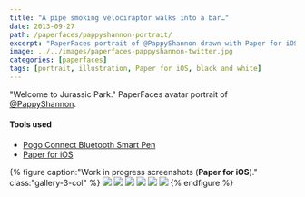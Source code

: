 ```yaml
---
title: "A pipe smoking velociraptor walks into a bar…"
date: 2013-09-27
path: /paperfaces/pappyshannon-portrait/
excerpt: "PaperFaces portrait of @PappyShannon drawn with Paper for iOS on an iPad."
image: ../../images/paperfaces-pappyshannon-twitter.jpg
categories: [paperfaces]
tags: [portrait, illustration, Paper for iOS, black and white]
---
```


"Welcome to Jurassic Park." PaperFaces avatar portrait of <a href="https://twitter.com/PappyShannon">@PappyShannon</a>.

#### Tools used

- [Pogo Connect Bluetooth Smart Pen](https://www.amazon.com/gp/product/B009K448L4/ref=as_li_ss_tl?ie=UTF8&camp=1789&creative=390957&creativeASIN=B009K448L4&linkCode=as2&tag=mademist-20)
- [Paper for iOS](https://paper.bywetransfer.com/)

{% figure caption:"Work in progress screenshots (**Paper for iOS**)." class:"gallery-3-col" %}
[![](../../images/paperfaces-pappyshannon-process-1-600.jpg)](../../images/paperfaces-pappyshannon-process-1-lg.jpg)
[![](../../images/paperfaces-pappyshannon-process-2-600.jpg)](../../images/paperfaces-pappyshannon-process-2-lg.jpg)
[![](../../images/paperfaces-pappyshannon-process-3-600.jpg)](../../images/paperfaces-pappyshannon-process-3-lg.jpg)
[![](../../images/paperfaces-pappyshannon-process-4-600.jpg)](../../images/paperfaces-pappyshannon-process-4-lg.jpg)
[![](../../images/paperfaces-pappyshannon-process-5-600.jpg)](../../images/paperfaces-pappyshannon-process-5-lg.jpg)
[![](../../images/paperfaces-pappyshannon-process-6-600.jpg)](../../images/paperfaces-pappyshannon-process-6-lg.jpg)
{% endfigure %}
